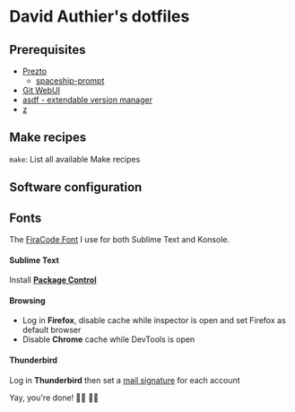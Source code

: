 # David Authier's dotfiles

## Prerequisites
- [Prezto](https://github.com/sorin-ionescu/prezto)
  - [spaceship-prompt](https://github.com/denysdovhan/spaceship-prompt)
- [Git WebUI](https://github.com/alberthier/git-webui)
- [asdf - extendable version manager](https://github.com/asdf-vm/asdf)
- [z](https://github.com/rupa/z)

## Make recipes
`make`: List all available Make recipes

## Software configuration
## Fonts
The [FiraCode Font](https://github.com/tonsky/FiraCode) I use for both Sublime Text and Konsole.

#### Sublime Text
Install [**Package Control**](https://packagecontrol.io/installation)

#### Browsing
* Log in **Firefox**, disable cache while inspector is open and set Firefox as default browser
* Disable **Chrome** cache while DevTools is open

#### Thunderbird
Log in **Thunderbird** then set a [mail signature](https://github.com/wearemd/wearemd_mail_signatures) for each account

Yay, you're done! 👏🏻 👏🏻
